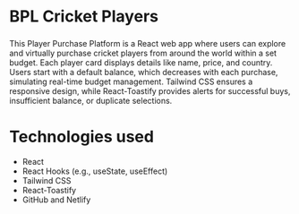# BPL Cricket Players
###
This Player Purchase Platform is a React web app where users can explore and virtually purchase cricket players from around the world within a set budget. Each player card displays details like name, price, and country. Users start with a default balance, which decreases with each purchase, simulating real-time budget management. Tailwind CSS ensures a responsive design, while React-Toastify provides alerts for successful buys, insufficient balance, or duplicate selections.
# Technologies used
- React
- React Hooks (e.g., useState, useEffect)
- Tailwind CSS
- React-Toastify
- GitHub and Netlify
